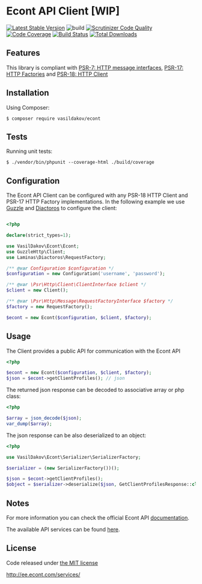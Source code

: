 # Econt API Client [WIP]

[![Latest Stable Version](http://poser.pugx.org/vasildakov/econt/v)](https://packagist.org/packages/vasildakov/econt)
![build](https://github.com/vasildakov/econt/actions/workflows/php.yml/badge.svg)
[![Scrutinizer Code Quality](https://scrutinizer-ci.com/g/vasildakov/econt/badges/quality-score.png?b=main)](https://scrutinizer-ci.com/g/vasildakov/econt/?branch=main)
[![Code Coverage](https://scrutinizer-ci.com/g/vasildakov/econt/badges/coverage.png?b=main)](https://scrutinizer-ci.com/g/vasildakov/econt/?branch=main)
[![Build Status](https://scrutinizer-ci.com/g/vasildakov/econt/badges/build.png?b=main)](https://scrutinizer-ci.com/g/vasildakov/econt/build-status/main)
[![Total Downloads](https://img.shields.io/packagist/dt/vasildakov/econt.svg)](https://packagist.org/packages/vasildakov/econt/stats)


## Features

This library is compliant with [PSR-7: HTTP message interfaces](https://www.php-fig.org/psr/psr-7/), [PSR-17: HTTP Factories](https://www.php-fig.org/psr/psr-17/) and [PSR-18: HTTP Client](https://www.php-fig.org/psr/psr-18/)


## Installation

Using Composer:

```
$ composer require vasildakov/econt
```

## Tests

Running unit tests:

```
$ ./vendor/bin/phpunit --coverage-html ./build/coverage 
```


## Configuration

The Econt API Client can be configured with any PSR-18 HTTP Client and PSR-17 HTTP Factory implementations. 
In the following example we use [Guzzle](https://github.com/guzzle/guzzle) and [Diactoros](https://github.com/laminas/laminas-diactoros) 
to configure the client:

```php 

<?php

declare(strict_types=1);

use VasilDakov\Econt\Econt;
use GuzzleHttp\Client;
use Laminas\Diactoros\RequestFactory;

/** @var Configuration $configuration */
$configuration = new Configuration('username', 'password');

/** @var \Psr\Http\Client\ClientInterface $client */
$client = new Client();

/** @var \Psr\Http\Message\RequestFactoryInterface $factory */
$factory = new RequestFactory();

$econt = new Econt($configuration, $client, $factory);
```


## Usage

The Client provides a public API for communication with the Econt API

```php
<?php

$econt = new Econt($configuration, $client, $factory);
$json = $econt->getClientProfiles(); // json
```

The returned json response can be decoded to associative array or php class:

```php
<?php

$array = json_decode($json);
var_dump($array);
```

The json response can be also deserialized to an object:

```php
<?php

use VasilDakov\Econt\Serializer\SerializerFactory;

$serializer = (new SerializerFactory())();

$json = $econt->getClientProfiles(); 
$object = $serializer->deserialize($json, GetClientProfilesResponse::class, 'json');
```

## Notes

For more information you can check the official Econt API [documentation](https://www.econt.com/developers/soap-json-api.html). 

The available API services can be found [here](https://ee.econt.com/services/).

## License

Code released under [the MIT license](https://github.com/vasildakov/econt/blob/main/LICENSE)

http://ee.econt.com/services/
